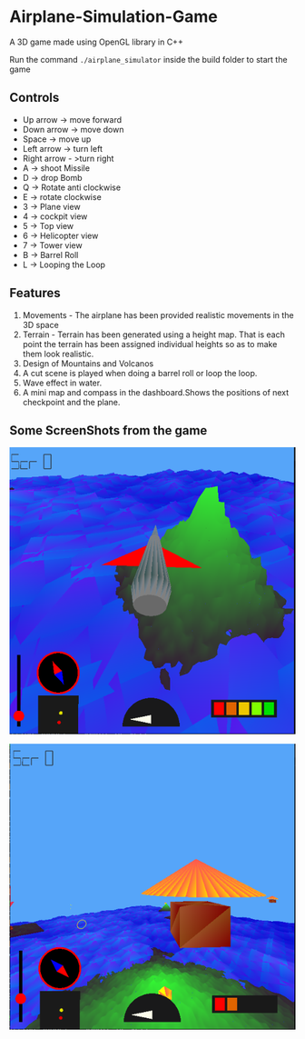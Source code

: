 # Airplane-Simulation-Game
A 3D game made using OpenGL library in C++

Run the command `./airplane_simulator` inside the build folder to start the game

## Controls
- Up arrow -> move forward
- Down arrow -> move down
- Space -> move up
- Left arrow -> turn left
- Right arrow - >turn right
- A -> shoot Missile
- D -> drop Bomb
- Q -> Rotate anti clockwise
- E -> rotate clockwise
- 3 -> Plane view 
- 4 -> cockpit view
- 5 -> Top view
- 6 -> Helicopter view
- 7 -> Tower view
- B -> Barrel Roll
- L -> Looping the Loop


## Features

1. Movements - The airplane has been provided realistic movements in the 3D space
2. Terrain - Terrain has been generated using a height map. That is each point the terrain has been assigned individual heights so as to make    	 them look realistic.
3. Design of Mountains and Volcanos
4. A cut scene is played when doing a barrel roll or loop the loop.
5. Wave effect in water.
6. A mini map and compass in the dashboard.Shows the positions of next checkpoint and the plane.

## Some ScreenShots from the game

![ScreenShot](images/s2.png )


![ScreenShot](images/s3.png)


